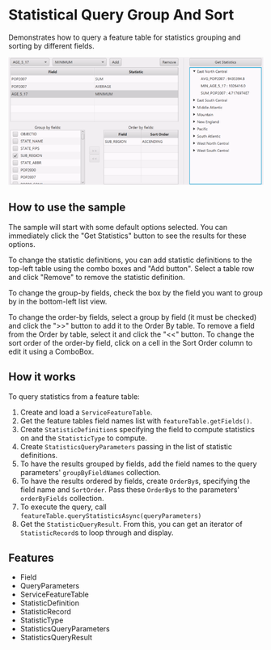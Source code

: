 <h1>Statistical Query Group And Sort</h1>

<p>Demonstrates how to query a feature table for statistics grouping and sorting by different fields.</p>

<p><img src="StatisticalQueryGroupAndSort.png"></p>

<h2>How to use the sample</h2>

<p>The sample will start with some default options selected. You can immediately click the "Get Statistics" button to
 see the results for these options.</p>

<p>To change the statistic definitions, you can add statistic definitions to the top-left table using the combo boxes 
and "Add button". Select a table row and click "Remove" to remove the statistic definition.</p>

<p>To change the group-by fields, check the box by the field you want to group by in the bottom-left list view.</p>

<p>To change the order-by fields, select a group by field (it must be checked) and click the ">>" button to add it to
 the Order By table. To remove a field from the Order by table, select it and click the "<<" button. To change the 
 sort order of the order-by field, click on a cell in the Sort Order column to edit it using a ComboBox.</p>
 
 <h2>How it works</h2>
 
 <p>To query statistics from a feature table:</p>
 
 <ol>
    <li>Create and load a <code>ServiceFeatureTable</code>.</li>
    <li>Get the feature tables field names list with <code>featureTable.getFields()</code>.</li>
    <li>Create <code>StatisticDefinition</code>s specifying the field to compute statistics on and the 
    <code>StatisticType</code> to compute.</li>
    <li>Create <code>StatisticsQueryParameters</code> passing in the list of statistic definitions.</li>
    <li>To have the results grouped by fields, add the field names to the query parameters' 
    <code>groupByFieldNames</code> collection.</li>
    <li>To have the results ordered by fields, create <code>OrderBy</code>s, specifying the field name and 
    <code>SortOrder</code>. Pass these <code>OrderBy</code>s to the parameters' <code>orderByFields</code> 
    collection.</li>
    <li>To execute the query, call <code>featureTable.queryStatisticsAsync(queryParameters)</code></li>
    <li>Get the <code>StatisticQueryResult</code>. From this, you can get an iterator of 
    <code>StatisticRecord</code>s to loop through and display.</li>
 </ol>
 
 <h2>Features</h2>
 
 <ul>
    <li>Field</li>
    <li>QueryParameters</li>
    <li>ServiceFeatureTable</li>
    <li>StatisticDefinition</li>
    <li>StatisticRecord</li>
    <li>StatisticType</li>
    <li>StatisticsQueryParameters</li>
    <li>StatisticsQueryResult</li>
 </ul>